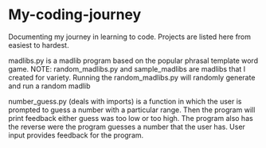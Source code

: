 # My-coding-journey
Documenting my journey in learning to code. 
Projects are listed here from easiest to hardest. 

  madlibs.py is a madlib program based on the popular phrasal template word game.
  NOTE: random_madlibs.py and sample_madlibs are madlibs that I created for variety. Running the random_madlibs.py will randomly generate and run a random madlib
  
  number_guess.py (deals with imports) is a function in which the user is prompted to guess a number with a particular range. Then the program will print feedback either guess was too low or too high. The program also has the reverse were the program guesses a number that the user has. User input provides feedback for the program. 
